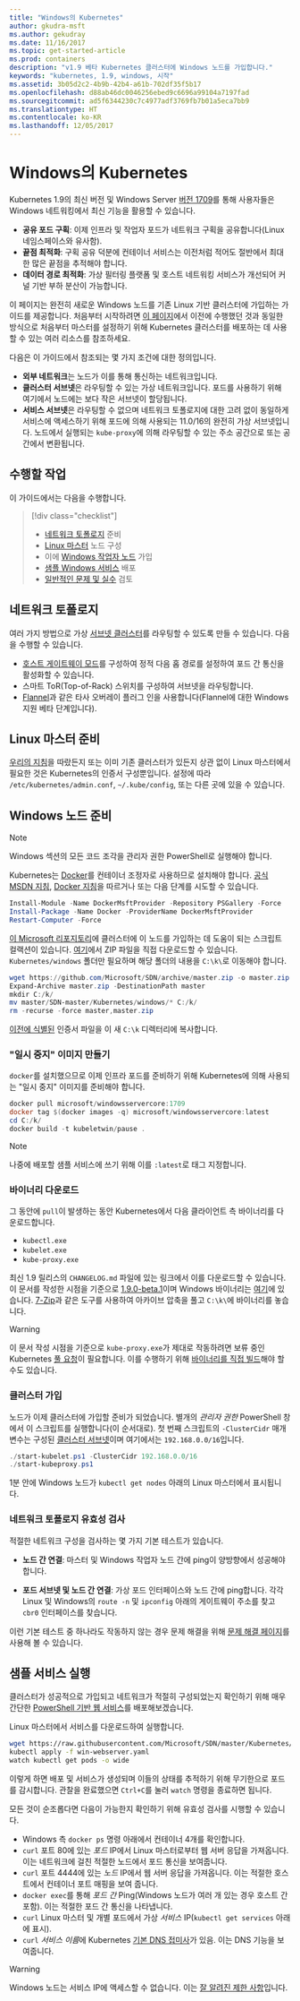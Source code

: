 ```yaml
---
title: "Windows의 Kubernetes"
author: gkudra-msft
ms.author: gekudray
ms.date: 11/16/2017
ms.topic: get-started-article
ms.prod: containers
description: "v1.9 베타 Kubernetes 클러스터에 Windows 노드를 가입합니다."
keywords: "kubernetes, 1.9, windows, 시작"
ms.assetid: 3b05d2c2-4b9b-42b4-a61b-702df35f5b17
ms.openlocfilehash: d88ab46dc0046256ebed9c6696a99104a7197fad
ms.sourcegitcommit: ad5f6344230c7c4977adf3769fb7b01a5eca7bb9
ms.translationtype: HT
ms.contentlocale: ko-KR
ms.lasthandoff: 12/05/2017
---
```

# <a name="kubernetes-on-windows"></a>Windows의 Kubernetes #
Kubernetes 1.9의 최신 버전 및 Windows Server [버전 1709](https://docs.microsoft.com/en-us/windows-server/get-started/whats-new-in-windows-server-1709#networking)를 통해 사용자들은 Windows 네트워킹에서 최신 기능을 활용할 수 있습니다.

  - **공유 포드 구획**: 이제 인프라 및 작업자 포드가 네트워크 구획을 공유합니다(Linux 네임스페이스와 유사함).
  - **끝점 최적화**: 구획 공유 덕분에 컨테이너 서비스는 이전처럼 적어도 절반에서 최대한 많은 끝점을 추적해야 합니다.
  - **데이터 경로 최적화**: 가상 필터링 플랫폼 및 호스트 네트워킹 서비스가 개선되어 커널 기반 부하 분산이 가능합니다.


이 페이지는 완전히 새로운 Windows 노드를 기존 Linux 기반 클러스터에 가입하는 가이드를 제공합니다. 처음부터 시작하려면 [이 페이지](./creating-a-linux-master.md)에서 이전에 수행했던 것과 동일한 방식으로 처음부터 마스터를 설정하기 위해 Kubernetes 클러스터를 배포하는 데 사용할 수 있는 여러 리소스를 참조하세요.


<a name="definitions"></a> 다음은 이 가이드에서 참조되는 몇 가지 조건에 대한 정의입니다.

  - **외부 네트워크**는 노드가 이를 통해 통신하는 네트워크입니다.
  - <a name="cluster-subnet-def"></a>**클러스터 서브넷**은 라우팅할 수 있는 가상 네트워크입니다. 포드를 사용하기 위해 여기에서 노드에는 보다 작은 서브넷이 할당됩니다.
  - **서비스 서브넷**은 라우팅할 수 없으며 네트워크 토폴로지에 대한 고려 없이 동일하게 서비스에 액세스하기 위해 포드에 의해 사용되는 11.0/16의 완전히 가상 서브넷입니다. 노드에서 실행되는 `kube-proxy`에 의해 라우팅할 수 있는 주소 공간으로 또는 공간에서 변환됩니다.


## <a name="what-we-will-accomplish"></a>수행할 작업 ##
이 가이드에서는 다음을 수행합니다.

> [!div class="checklist"]  
> * [네트워크 토폴로지](#network-topology) 준비  
> * [Linux 마스터](#preparing-the-linux-master) 노드 구성  
> * 이에 [Windows 작업자 노드](#preparing-a-windows-node) 가입  
> * [샘플 Windows 서비스](#running-a-sample-service) 배포  
> * [일반적인 문제 및 실수](./common-problems.md) 검토  


## <a name="network-topology"></a>네트워크 토폴로지 ##
여러 가지 방법으로 가상 [서브넷 클러스터](#cluster-subnet-def)를 라우팅할 수 있도록 만들 수 있습니다. 다음을 수행할 수 있습니다.

  - [호스트 게이트웨이 모드](./configuring-host-gateway-mode.md)를 구성하여 정적 다음 홉 경로를 설정하여 포드 간 통신을 활성화할 수 있습니다.
  - 스마트 ToR(Top-of-Rack) 스위치를 구성하여 서브넷을 라우팅합니다.
  - [Flannel](https://coreos.com/flannel/docs/latest/kubernetes.html)과 같은 타사 오버레이 플러그 인을 사용합니다(Flannel에 대한 Windows 지원 베타 단계입니다).


## <a name="preparing-the-linux-master"></a>Linux 마스터 준비 ##
[우리의 지침](./creating-a-linux-master.md)을 따랐든지 또는 이미 기존 클러스터가 있든지 상관 없이 Linux 마스터에서 필요한 것은 Kubernetes의 인증서 구성뿐입니다. 설정에 따라 `/etc/kubernetes/admin.conf`, `~/.kube/config`, 또는 다른 곳에 있을 수 있습니다.


## <a name="preparing-a-windows-node"></a>Windows 노드 준비 ##
> [!Note]  
> Windows 섹션의 모든 코드 조각을 관리자 권한 PowerShell로 실행해야 합니다.

Kubernetes는 [Docker](https://www.docker.com/)를 컨테이너 조정자로 사용하므로 설치해야 합니다. [공식 MSDN 지침](virtualization/windowscontainers/manage-docker/configure-docker-daemon.md#install-docker), [Docker 지침](https://store.docker.com/editions/enterprise/docker-ee-server-windows)을 따르거나 또는 다음 단계를 시도할 수 있습니다.

```powershell
Install-Module -Name DockerMsftProvider -Repository PSGallery -Force
Install-Package -Name Docker -ProviderName DockerMsftProvider
Restart-Computer -Force
```

[이 Microsoft 리포지토리](https://github.com/Microsoft/SDN)에 클러스터에 이 노드를 가입하는 데 도움이 되는 스크립트 컬랙션이 있습니다. [여기](https://github.com/Microsoft/SDN/archive/master.zip)에서 ZIP 파일을 직접 다운로드할 수 있습니다. `Kubernetes/windows` 폴더만 필요하며 해당 폴더의 내용을 `C:\k\`로 이동해야 합니다.

```powershell
wget https://github.com/Microsoft/SDN/archive/master.zip -o master.zip
Expand-Archive master.zip -DestinationPath master
mkdir C:/k/
mv master/SDN-master/Kubernetes/windows/* C:/k/
rm -recurse -force master,master.zip
```

[이전에 식별된](#preparing-the-linux-master) 인증서 파일을 이 새 `C:\k` 디렉터리에 복사합니다.


### <a name="creating-the-pause-image"></a>"일시 중지" 이미지 만들기 ###
`docker`를 설치했으므로 이제 인프라 포드를 준비하기 위해 Kubernetes에 의해 사용되는 "일시 중지" 이미지를 준비해야 합니다.

```powershell
docker pull microsoft/windowsservercore:1709
docker tag $(docker images -q) microsoft/windowsservercore:latest
cd C:/k/
docker build -t kubeletwin/pause .
```

> [!Note]  
> 나중에 배포할 샘플 서비스에 쓰기 위해 이를 `:latest`로 태그 지정합니다.


### <a name="downloading-binaries"></a>바이너리 다운로드 ###
그 동안에 `pull`이 발생하는 동안 Kubernetes에서 다음 클라이언트 측 바이너리를 다운로드합니다.

  - `kubectl.exe`
  - `kubelet.exe`
  - `kube-proxy.exe`

최신 1.9 릴리스의 `CHANGELOG.md` 파일에 있는 링크에서 이를 다운로드할 수 있습니다. 이 문서를 작성한 시점을 기준으로 [1.9.0-beta.1](https://github.com/kubernetes/kubernetes/releases/tag/v1.9.0-beta.1)이며 Windows 바이너리는 [여기](https://dl.k8s.io/v1.9.0-beta.1/kubernetes-node-windows-amd64.tar.gz)에 있습니다. [7-Zip](http://www.7-zip.org/)과 같은 도구를 사용하여 아카이브 압축을 풀고 `C:\k\`에 바이너리를 놓습니다.

> [!Warning]  
> 이 문서 작성 시점을 기준으로 `kube-proxy.exe`가 제대로 작동하려면 보류 중인 Kubernetes [풀 요청](https://github.com/kubernetes/kubernetes/pull/56529)이 필요합니다. 이를 수행하기 위해 [바이너리를 직접 빌드](./compiling-kubernetes-binaries.md)해야 할 수도 있습니다.


### <a name="joining-the-cluster"></a>클러스터 가입 ###
노드가 이제 클러스터에 가입할 준비가 되었습니다. 별개의 *관리자 권한* PowerShell 창에서 이 스크립트를 실행합니다(이 순서대로). 첫 번째 스크립트의 `-ClusterCidr` 매개 변수는 구성된 [클러스터 서브넷](#cluster-subnet-def)이며 여기에서는 `192.168.0.0/16`입니다.

```powershell
./start-kubelet.ps1 -ClusterCidr 192.168.0.0/16
./start-kubeproxy.ps1
```

1분 안에 Windows 노드가 `kubectl get nodes` 아래의 Linux 마스터에서 표시됩니다.


### <a name="validating-your-network-topology"></a>네트워크 토폴로지 유효성 검사 ###
적절한 네트워크 구성을 검사하는 몇 가지 기본 테스트가 있습니다.

  - **노드 간 연결**: 마스터 및 Windows 작업자 노드 간에 ping이 양방향에서 성공해야 합니다.

  - **포드 서브넷 및 노드 간 연결**: 가상 포드 인터페이스와 노드 간에 ping합니다. 각각 Linux 및 Windows의 `route -n` 및 `ipconfig` 아래의 게이트웨이 주소를 찾고 `cbr0` 인터페이스를 찾습니다.

이런 기본 테스트 중 하나라도 작동하지 않는 경우 문제 해결을 위해 [문제 해결 페이지](./common-problems.md#network-connectivity)를 사용해 볼 수 있습니다.


## <a name="running-a-sample-service"></a>샘플 서비스 실행 ##
클러스터가 성공적으로 가입되고 네트워크가 적절히 구성되었는지 확인하기 위해 매우 간단한 [PowerShell 기반 웹 서비스](https://github.com/Microsoft/SDN/blob/master/Kubernetes/WebServer.yaml)를 배포해보겠습니다.


Linux 마스터에서 서비스를 다운로드하여 실행합니다.

```bash
wget https://raw.githubusercontent.com/Microsoft/SDN/master/Kubernetes/WebServer.yaml -O win-webserver.yaml
kubectl apply -f win-webserver.yaml
watch kubectl get pods -o wide
```

이렇게 하면 배포 및 서비스가 생성되며 이들의 상태를 추적하기 위해 무기한으로 포드를 감시합니다. 관찰을 완료했으면 `Ctrl+C`를 눌러 `watch` 명령을 종료하면 됩니다.


모든 것이 순조롭다면 다음이 가능한지 확인하기 위해 유효성 검사를 시행할 수 있습니다.

  - Windows 측 `docker ps` 명령 아래에서 컨테이너 4개를 확인합니다.
  - `curl` 포트 80에 있는 *포드* IP에서 Linux 마스터로부터 웹 서버 응답을 가져옵니다. 이는 네트워크에 걸친 적절한 노드에서 포드 통신을 보여줍니다.
  - `curl` 포트 4444에 있는 *노드* IP에서 웹 서버 응답을 가져옵니다. 이는 적절한 호스트에서 컨테이너 포트 매핑을 보여 줍니다.
  - `docker exec`를 통해 *포드 간* Ping(Windows 노드가 여러 개 있는 경우 호스트 간 포함). 이는 적절한 포드 간 통신을 나타냅니다.
  - `curl` Linux 마스터 및 개별 포드에서 가상 *서비스* IP(`kubectl get services` 아래에 표시).
  - `curl` *서비스 이름*에 Kubernetes [기본 DNS 접미사](https://kubernetes.io/docs/concepts/services-networking/dns-pod-service/#services)가 있음. 이는 DNS 기능을 보여줍니다.

> [!Warning]  
> Windows 노드는 서비스 IP에 액세스할 수 없습니다. 이는 [잘 알려진 제한 사항](./common-problems.md#common-windows-errors)입니다.
